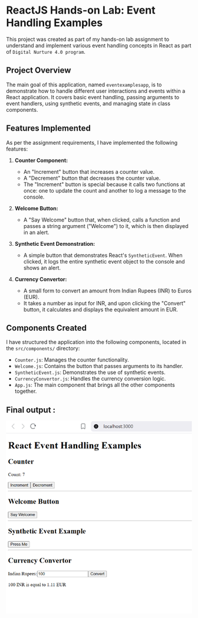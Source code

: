 # ReactJS Hands-on Lab: Event Handling Examples

This project was created as part of my hands-on lab assignment to understand and implement various event handling concepts in React as part of `Digital Nurture 4.0 program`.

## Project Overview

The main goal of this application, named `eventexamplesapp`, is to demonstrate how to handle different user interactions and events within a React application. It covers basic event handling, passing arguments to event handlers, using synthetic events, and managing state in class components.

## Features Implemented

As per the assignment requirements, I have implemented the following features:

1.  **Counter Component:**
    * An "Increment" button that increases a counter value.
    * A "Decrement" button that decreases the counter value.
    * The "Increment" button is special because it calls two functions at once: one to update the count and another to log a message to the console.

2.  **Welcome Button:**
    * A "Say Welcome" button that, when clicked, calls a function and passes a string argument ("Welcome") to it, which is then displayed in an alert.

3.  **Synthetic Event Demonstration:**
    * A simple button that demonstrates React's `SyntheticEvent`. When clicked, it logs the entire synthetic event object to the console and shows an alert.

4.  **Currency Convertor:**
    * A small form to convert an amount from Indian Rupees (INR) to Euros (EUR).
    * It takes a number as input for INR, and upon clicking the "Convert" button, it calculates and displays the equivalent amount in EUR.

## Components Created

I have structured the application into the following components, located in the `src/components/` directory:

* `Counter.js`: Manages the counter functionality.
* `Welcome.js`: Contains the button that passes arguments to its handler.
* `SyntheticEvent.js`: Demonstrates the use of synthetic events.
* `CurrencyConvertor.js`: Handles the currency conversion logic.
* `App.js`: The main component that brings all the other components together.

## Final output :


![output](https://github.com/SudipSarkar1193/Digital-Nurture-4.0-JavaFSE/blob/main/Week7_React/11.%20ReactJS-HOL/eventexamplesapp/output_Screenshot/OUTPUT.png?raw=true)